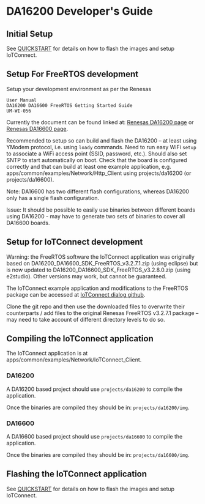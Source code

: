 

 

# DA16200 Developer's Guide

## Initial Setup

See [QUICKSTART](./QUICKSTART.md) for details on how to flash the images and setup IoTConnect.

## Setup For FreeRTOS development

Setup your development environment as per the Renesas
```
User Manual
DA16200 DA16600 FreeRTOS Getting Started Guide
UM-WI-056
```

Currently the document can be found linked at:
[Renesas DA16200 page](https://www.renesas.com/us/en/products/wireless-connectivity/wi-fi/low-power-wi-fi/da16200mod-devkt-da16200-ultra-low-power-wi-fi-modules-development-kit?gclid=EAIaIQobChMIxKyz4qHcgAMV1oFQBh3eWQsQEAAYASAAEgLqnvD_BwE#document)
or
[Renesas DA16600 page](https://www.renesas.com/eu/en/products/wireless-connectivity/wi-fi/low-power-wi-fi/da16600mod-devkt-da16600-ultra-low-power-wi-fi-bluetooth-low-energy-modules-development-kit#document).

Recommended to setup so can build and flash the DA16200 – at least using YModem protocol, i.e. using `loady` commands. Need to run easy WiFi `setup` to associate a WiFi access point (SSID, password, etc.). Should also set SNTP to start automatically on boot. Check that the board is configured correctly and that can build at least one example application, e.g. apps/common/examples/Network/Http_Client using projects/da16200 (or projects/da16600).

Note: DA16600 has two different flash configurations, whereas DA16200 only has a single flash configuration.

Issue: It should be possible to easily use binaries between different boards using DA16200 - may have to generate two sets of binaries to cover all DA16600 boards.

## Setup for IoTConnect development

Warning: the FreeRTOS software the IoTConnect application was originally based on DA16200_DA16600_SDK_FreeRTOS_v3.2.7.1.zip (using eclipse) but is now updated to DA16200_DA16600_SDK_FreeRTOS_v3.2.8.0.zip (using e2studio).
Other versions may work, but cannot be guaranteed.

The IoTConnect example application and modifications to the FreeRTOS package can be accessed at [IoTConnect dialog github](https://github.com/avnet-iotconnect/iotc-dialog-da16k-sdk).

Clone the git repo and then use the downloaded files to overwrite their counterparts / add files to the original Renesas FreeRTOS v3.2.7.1 package – may need to take account of different directory levels to do so.

## Compiling the IoTConnect application

The IoTConnect application is at apps/common/examples/Network/IoTConnect_Client.

### DA16200

A DA16200 based project should use `projects/da16200` to compile the application.

Once the binaries are compiled they should be in: `projects/da16200/img`.

### DA16600

A DA16600 based project should use `projects/da16600` to compile the application.

Once the binaries are compiled they should be in: `projects/da16600/img`.

## Flashing the IoTConnect application

See [QUICKSTART](./QUICKSTART.md) for details on how to flash the images and setup IoTConnect.

